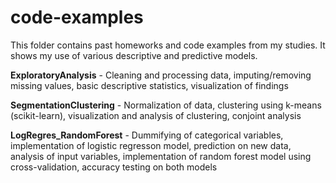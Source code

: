 # code-examples

This folder contains past homeworks and code examples from my studies. It shows my use of various descriptive and predictive models.

**ExploratoryAnalysis** - Cleaning and processing data, imputing/removing missing values, basic descriptive statistics, visualization of findings

**SegmentationClustering** - Normalization of data, clustering using k-means (scikit-learn), visualization and analysis of clustering, conjoint analysis

**LogRegres_RandomForest** - Dummifying of categorical variables, implementation of logistic regresson model, prediction on new data, analysis of input variables, implementation of random forest model using cross-validation, accuracy testing on both models
